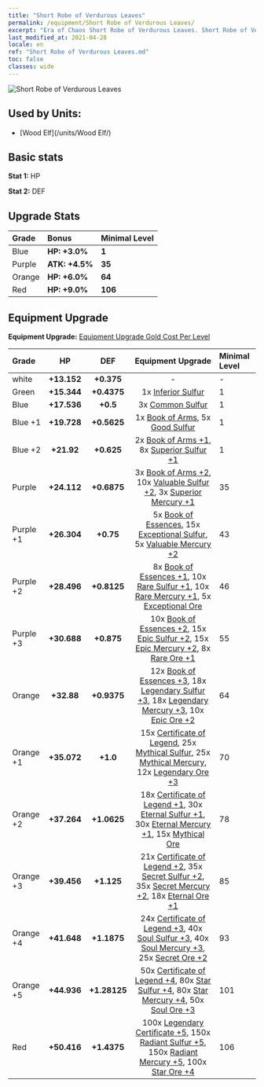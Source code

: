 ```yaml
---
title: "Short Robe of Verdurous Leaves"
permalink: /equipment/Short Robe of Verdurous Leaves/
excerpt: "Era of Chaos Short Robe of Verdurous Leaves. Short Robe of Verdurous Leaves"
last_modified_at: 2021-04-28
locale: en
ref: "Short Robe of Verdurous Leaves.md"
toc: false
classes: wide
---
```


  ![Short Robe of Verdurous Leaves](/images/e/e_2034.png)

## Used by Units:

* [Wood Elf](/units/Wood Elf/) 


## Basic stats
 **Stat 1:** HP

 **Stat 2:** DEF

## Upgrade Stats

  |     Grade    |   Bonus | Minimal Level | 
  |:-------------|:--------|:--------------| 
  | Blue | **HP: +3.0%** | **1** | 
  | Purple | **ATK: +4.5%** | **35** | 
  | Orange | **HP: +6.0%** | **64** | 
  | Red | **HP: +9.0%** | **106** | 


## Equipment Upgrade
 **Equipment Upgrade:** [Equipment Upgrade Gold Cost Per Level](/equipment/EquipmentUpgradeCostPerLevel/) 

  |          Grade      | HP | DEF | Equipment Upgrade | Minimal Level |
  |:--------------------|:---------:|:---------:|:----------------:|:--------------|
  | white | **+13.152** | **+0.375** | - | - |
  | Green | **+15.344** | **+0.4375** | 1x [Inferior Sulfur](/Items/mat_3/) | 1 |
  | Blue | **+17.536** | **+0.5** | 3x [Common Sulfur](/Items/mat_9/) | 1 |
  | Blue +1 | **+19.728** | **+0.5625** | 1x [Book of Arms](/Items/mat_18/), 5x [Good Sulfur](/Items/mat_15/) | 1 |
  | Blue +2 | **+21.92** | **+0.625** | 2x [Book of Arms +1](/Items/mat_25/), 8x [Superior Sulfur +1](/Items/mat_22/) | 1 |
  | Purple | **+24.112** | **+0.6875** | 3x [Book of Arms +2](/Items/mat_32/), 10x [Valuable Sulfur +2](/Items/mat_29/), 3x [Superior Mercury +1](/Items/mat_21/) | 35 |
  | Purple +1 | **+26.304** | **+0.75** | 5x [Book of Essences](/Items/mat_39/), 15x [Exceptional Sulfur](/Items/mat_36/), 5x [Valuable Mercury +2](/Items/mat_28/) | 43 |
  | Purple +2 | **+28.496** | **+0.8125** | 8x [Book of Essences +1](/Items/mat_46/), 10x [Rare Sulfur +1](/Items/mat_43/), 10x [Rare Mercury +1](/Items/mat_42/), 5x [Exceptional Ore](/Items/mat_33/) | 46 |
  | Purple +3 | **+30.688** | **+0.875** | 10x [Book of Essences +2](/Items/mat_53/), 15x [Epic Sulfur +2](/Items/mat_50/), 15x [Epic Mercury +2](/Items/mat_49/), 8x [Rare Ore +1](/Items/mat_40/) | 55 |
  | Orange | **+32.88** | **+0.9375** | 12x [Book of Essences +3](/Items/mat_60/), 18x [Legendary Sulfur +3](/Items/mat_57/), 18x [Legendary Mercury +3](/Items/mat_56/), 10x [Epic Ore +2](/Items/mat_47/) | 64 |
  | Orange +1 | **+35.072** | **+1.0** | 15x [Certificate of Legend](/Items/mat_67/), 25x [Mythical Sulfur](/Items/mat_64/), 25x [Mythical Mercury](/Items/mat_63/), 12x [Legendary Ore +3](/Items/mat_54/) | 70 |
  | Orange +2 | **+37.264** | **+1.0625** | 18x [Certificate of Legend +1](/Items/mat_74/), 30x [Eternal Sulfur +1](/Items/mat_71/), 30x [Eternal Mercury +1](/Items/mat_70/), 15x [Mythical Ore](/Items/mat_61/) | 78 |
  | Orange +3 | **+39.456** | **+1.125** | 21x [Certificate of Legend +2](/Items/mat_81/), 35x [Secret Sulfur +2](/Items/mat_78/), 35x [Secret Mercury +2](/Items/mat_77/), 18x [Eternal Ore +1](/Items/mat_68/) | 85 |
  | Orange +4 | **+41.648** | **+1.1875** | 24x [Certificate of Legend +3](/Items/mat_88/), 40x [Soul Sulfur +3](/Items/mat_85/), 40x [Soul Mercury +3](/Items/mat_84/), 25x [Secret Ore +2](/Items/mat_75/) | 93 |
  | Orange +5 | **+44.936** | **+1.28125** | 50x [Certificate of Legend +4](/Items/mat_95/), 80x [Star Sulfur +4](/Items/mat_92/), 80x [Star Mercury +4](/Items/mat_91/), 50x [Soul Ore +3](/Items/mat_82/) | 101 |
  | Red | **+50.416** | **+1.4375** | 100x [Legendary Certificate +5](/Items/mat_102/), 150x [Radiant Sulfur +5](/Items/mat_99/), 150x [Radiant Mercury +5](/Items/mat_98/), 100x [Star Ore +4](/Items/mat_89/) | 106 |

